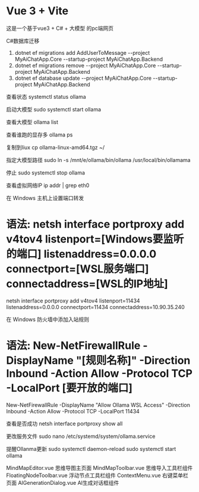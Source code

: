 # Vue 3 + Vite

这是一个基于vue3 + C# + 大模型 的pc端网页 

C#数据库迁移
1. dotnet ef migrations add AddUserToMessage --project MyAiChatApp.Core --startup-project MyAiChatApp.Backend
2. dotnet ef migrations remove --project MyAiChatApp.Core --startup-project MyAiChatApp.Backend
3. dotnet ef database update --project MyAiChatApp.Core --startup-project MyAiChatApp.Backend

查看状态
systemctl status ollama

启动大模型
sudo systemctl start ollama

查看大模型
ollama list

查看谁跑的显存多
ollama ps

复制到liux
cp ollama-linux-amd64.tgz ~/

指定大模型路径
sudo ln -s /mnt/e/ollama/bin/ollama /usr/local/bin/ollamama

停止
sudo systemctl stop ollama


查看虚拟网络IP
ip addr | grep eth0


在 Windows 主机上设置端口转发

# 语法: netsh interface portproxy add v4tov4 listenport=[Windows要监听的端口] listenaddress=0.0.0.0 connectport=[WSL服务端口] connectaddress=[WSL的IP地址]

netsh interface portproxy add v4tov4 listenport=11434 listenaddress=0.0.0.0 connectport=11434 connectaddress=10.90.35.240


在 Windows 防火墙中添加入站规则

# 语法: New-NetFirewallRule -DisplayName "[规则名称]" -Direction Inbound -Action Allow -Protocol TCP -LocalPort [要开放的端口]

New-NetFirewallRule -DisplayName "Allow Ollama WSL Access" -Direction Inbound -Action Allow -Protocol TCP -LocalPort 11434

查看是否成功
netsh interface portproxy show all


更改服务文件
sudo nano /etc/systemd/system/ollama.service

提醒Ollanma更新
sudo systemctl daemon-reload
sudo systemctl start ollama


MindMapEditor.vue 思维导图主页面
MindMapToolbar.vue 思维导入工具栏组件
FloatingNodeToolbar.vue 浮动节点工具栏组件
ContextMenu.vue 右键菜单栏页面
AIGenerationDialog.vue AI生成对话框组件

